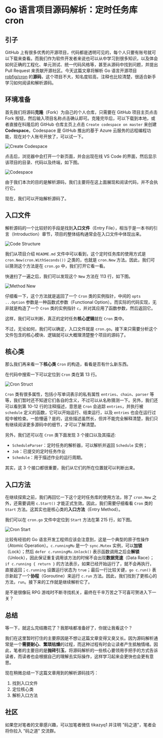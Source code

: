 # Go 语言项目源码解析：定时任务库 cron

## 引子

GitHub 上有很多优秀的开源项目，代码都是透明可见的，每个人只要有账号就可以下载来查看。而我们作为软件开发者来说也可以从中学习到很多知识，以及体会如何正确的工程化、单元测试、统一代码风格等，甚至从源码中找到问题，并提出 Pull Request 来贡献开源社区。今天这篇文章将解析 Go 语言开源项目 [robfig/cron](https://github.com/robfig/cron) 的**源码**，这个项目不大，知名度较高，注释也比较清楚，很适合新手学习如何阅读和解析源码。

## 环境准备

首先我们将源码**克隆**（Fork）为自己的个人仓库，只需要在 GitHub 项目主页点击 Fork 按钮，然后输入项目名称点击确认即可。克隆完毕后，可以下载到本地，或者直接在科隆后的 GitHub 仓库主页上点击 `Create codespace on master` 来创建 **Codespace**。Codespace 是 GitHub 推出的基于 Azure 云服务的远程编程功能，现在对个人账号开放了，可以试一下。

![Create Codespace](https://tva1.sinaimg.cn/large/008vxvgGly1h81k5lxvfij30bh0awjrq.jpg)

点击后，浏览器中会打开一个新页面，并会出现在线 VS Code 的界面，然后显示该项目的目录、代码以及终端，如下图。

![Codespace](https://tva1.sinaimg.cn/large/008vxvgGly1h81kb1qrcfj31fz0u0jxk.jpg)

由于我们本次的目的是解析源码，我们主要将在这上面展现和阅读代码，并不会执行它。

现在，我们可以开始解析源码了。

## 入口文件

解析源码的一个比较好的手段是找到**入口文件**（Entry File），相当于是一本书的引言（Introduction）章节，项目的整体结构通常会在入口文件中体现出来。

![Code Structure](https://tva1.sinaimg.cn/large/008vxvgGly1h81kaj34kpj307u0ccjrm.jpg)

我们从项目介绍 `README.md` 文件中可以看到，这个定时任务库的使用方式是 `cron.New(cron.WithSeconds())` 之类的，也就是 `cron.New` 方法。因此，我们可以猜测这个方法是在 `cron.go` 中，我们打开它看一看。

快速扫了一遍之后，我们可以发现这个 `New` 方法在 113 行，如下图。

![Method New](https://tva1.sinaimg.cn/large/008vxvgGly1h81khai90uj31lk0u0dkf.jpg)

仔细看一下，这个方法就是返回了一个 `Cron` 类的实例指针，中间的 `opts ...Option` 参数是一种函数式参数（Functional Option）。而实际的代码实现，无非就是构造了一个 `Cron` 类的实例指针 `c`，并对其应用了函数参数，然后返回它。

这样，我们可以判断，真正的定时任务**核心逻辑**就在 `Cron` 类中。

不过，无论如何，我们可以确定，入口文件就是 `cron.go`。接下来只需要分析这个文件包含的核心模块、逻辑就可以大概理清楚整个项目的源码了。

## 核心类

那么我们再来看一下**核心类** `Cron` 的构造，看看是否有什么新东西。

在代码中搜索一下可以定位到 `Cron` 类在第 13 行。

![Cron Struct](https://tva1.sinaimg.cn/large/008vxvgGly1h81kol3ykqj30vp0u00w1.jpg)

 `Cron` 类有很多属性，包括小写单词表示的私有属性 `entries`、`chain`、`parser` 等等，我们暂时还不知道它们各自的含义，不过可以从名称猜测一下。另外，我们还可以看到第 10-12 行的注释描述，意思是 `Cron` 会追踪 `entries`，并执行被 `schedule` 定义的函数，它可以开始运行、结束运行，以及 `entries` 也会在运行过程中被检查。一脸懵逼？是的，这些描述虽然长，但并不能完全解释清楚，我们只有继续阅读更多源码中的细节，才可以了解清楚。

另外，我们还可以在 `Cron` 类下面发现 3 个接口以及其描述:

- `ScheduleParser`：定时任务的解析器，可以解析并返回 `Schedule` 实例；
- `Job`：已提交的定时任务作业
- `Schedule`：用于描述作业的运行周期。

其实，这 3 个接口都很重要，我们从它们的所在位置就可以判断出来。

## 入口方法

在继续探索之前，我们再回忆一下这个定时任务库的使用方法，除了 `cron.New` 之外，还需要调用 `c.Start()` 才能正式生效。因此，我们需要仔细看看 `Cron` 类的 `Start` 方法。这其实也是核心类的**入口方法**（Entry Method）。

我们可以在 `cron.go` 文件中定位到 `Start` 方法在第 215 行，如下图。

![Cron Start](https://tva1.sinaimg.cn/large/008vxvgGly1h81l3c6nxwj310o0ammy3.jpg)

比较有经验的 Go 语言开发工程师应该会注意到，这是一个典型的原子性操作（Atomic Operation）。`c.runningMu` 是一个 `sync.Mutex` 实例，可以**加锁**（Lock）；然后 `defer c.runningMu.Unlock()` 表示函数调用之后会**解锁**（Unlock），因此保证重复调用该方法的时候不会出现**数据竞速**（Data Race）；`if c.running { return }` 的方法表示，如果已经开始运行了，就不会再执行，直接返回；`c.running` 设置运行状态为 `true`；最后一行比较关键，`go c.run()` 表示新起了一个**协程**（Goroutine）来运行 `c.run` 方法。因此，我们找到了更核心的方法，`run`。接下来的工作就是继续解析它了。

是不是很像玩 RPG 游戏时不断寻找机关，最终在千辛万苦之下可喜可贺进入下一关？

## 总结

等一下，就这么完结撒花了？我那啥都准备好了，你就让我看这个？

我们在这里暂时打住的主要原因是不想让这篇文章变得又臭又长。因为源码解析通常是一个**需要耐心**、**繁琐枯燥**的过程，而这种过程有时会让读者产生抵触情绪。因此，笔者的主要目的是**抛砖引玉**，将源码解析的一些核心要领用手把手的方式告诉读者，而读者也会根据自己的理解去实际操作，这样学习起来会更快也会更有意思。

现在稍微总结一下这篇文章用到的解析源码技巧：

1. 找到入口文件
2. 定位核心类
3. 解析入口方法

## 社区

如果您对笔者的文章感兴趣，可以加笔者微信 tikazyq1 并注明 "码之道"，笔者会将你拉入 "码之道" 交流群。
